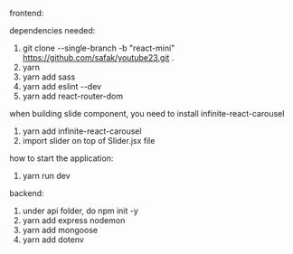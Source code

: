 
frontend:

dependencies needed:
1. git clone --single-branch -b  "react-mini" https://github.com/safak/youtube23.git .
2. yarn 
3. yarn add sass
4. yarn add eslint --dev
5. yarn add react-router-dom

when building slide component, you need to install infinite-react-carousel
1. yarn add infinite-react-carousel 
2. import slider on top of Slider.jsx file 

how to start the application: 
1. yarn run dev


backend:

1. under api folder, do npm init -y
2. yarn add express nodemon
3. yarn add mongoose 
4. yarn add dotenv



